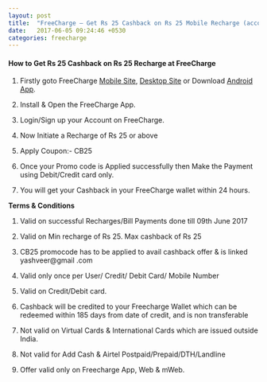 ```yaml
---
layout: post
title:  "FreeCharge – Get Rs 25 Cashback on Rs 25 Mobile Recharge (account Specific)"
date:   2017-06-05 09:24:46 +0530
categories: freecharge
---
```


<h4>How to Get Rs 25 Cashback on Rs 25 Recharge at FreeCharge</h4>

1) Firstly goto FreeCharge [Mobile Site](https://FreeCharge.in/mobile), [Desktop Site](https://www.FreeCharge.in) or Download [Android App](https://play.google.com/store/apps/details?id=com.freecharge.android).

2) Install & Open the FreeCharge App.

3) Login/Sign up your Account on FreeCharge.

4) Now Initiate a Recharge of Rs 25 or above

5) Apply Coupon:- CB25

6) Once your Promo code is Applied successfully then Make the Payment using Debit/Credit card only.

7) You will get your Cashback in your FreeCharge wallet within 24 hours.

**Terms & Conditions**

1) Valid on successful Recharges/Bill Payments done till 09th June 2017

2) Valid on Min recharge of Rs 25. Max cashback of Rs 25

3) CB25 promocode has to be applied to avail cashback offer & is linked yashveer@gmail .com

4) Valid only once per User/ Credit/ Debit Card/ Mobile Number

5) Valid on Credit/Debit card.

6) Cashback will be credited to your Freecharge Wallet which can be redeemed within 185 days from date of credit, and is non transferable

7) Not valid on Virtual Cards & International Cards which are issued outside India.

8) Not valid for Add Cash & Airtel Postpaid/Prepaid/DTH/Landline

9) Offer valid only on Freecharge App, Web & mWeb.
